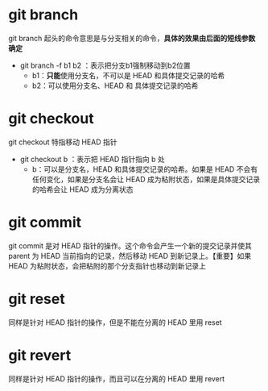 # git branch

git branch 起头的命令意思是与分支相关的命令，**具体的效果由后面的短线参数确定**

- git branch -f b1 b2 ：表示把分支b1强制移动到b2位置
  - b1：**只能**使用分支名，不可以是 HEAD 和具体提交记录的哈希
  - b2：可以使用分支名、HEAD 和 具体提交记录的哈希

# git checkout

git checkout 特指移动 HEAD 指针

- git checkout b ：表示把 HEAD 指针指向 b 处
  - b：可以是分支名，HEAD 和具体提交记录的哈希。如果是 HEAD 不会有任何变化，如果是分支名会让 HEAD 成为粘附状态，如果是具体提交记录的哈希会让 HEAD 成为分离状态

# git commit

git commit 是对 HEAD 指针的操作。这个命令会产生一个新的提交记录并使其 parent 为 HEAD 当前指向的记录，然后移动 HEAD 到新记录上。【重要】如果 HEAD 为粘附状态，会把粘附的那个分支指针也移动到新记录上

# git reset

同样是针对 HEAD 指针的操作，但是不能在分离的 HEAD 里用 reset

# git revert

同样是针对 HEAD 指针的操作，而且可以在分离的 HEAD 里用 revert